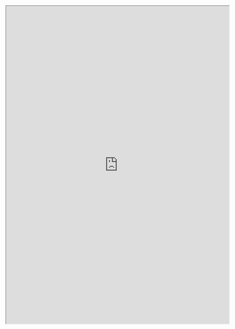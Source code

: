 <div class="row justify-content-center" style="margin: 2%;">
    <iframe height="1000px" width="700px" src="https://replit.com/@SDSC2004/List-and-Loops#main.py">
    </iframe>
</div>